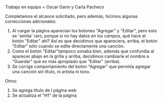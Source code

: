 Trabajo en equipo = Oscar Garin y Carla Pacheco

Completamos el alcance solicitado, pero además, hicimos algunas correcciones adicionales:

1. Al cargar la página aparecían los botones "Agregar" y "Editar", pero esto se 'sentía' raro, porque si no hay datos en los campos, qué hace el botón "Editar" ahí? Así es que decidimos que apareciera, arriba, el botón "Editar" sólo cuando se edite directamente una canción.
2. Como el botón "Editar"tampoco sonaba bien, además que confundía al aparecer abajo en la grilla y arriba, decidimos cambiarle el nombre a "Guardar" que es más apropiado que "Editar" (arriba).
3. Se corrige comportamiento del boton "Agregar" que permitía agregar una canción sin título, ni artista ni tono.

Otros:
1. Se agrega título de l página web
2. Se actualiza el "H1" de la página

